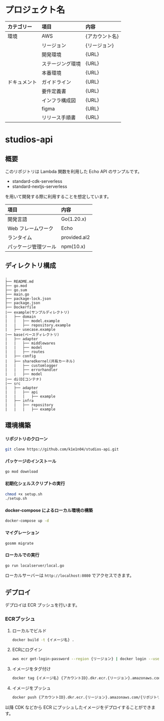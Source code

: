 # プロジェクト名
| カテゴリー  | 項目       | 内容       |
|:-------|:---------|:---------|
| 環境     | AWS      | {アカウント名} |
|        | リージョン    | {リージョン}  |
|        | 開発環境     | {URL}    |
|        | ステージング環境 | {URL}    |
|        | 本番環境     | {URL}    |
| ドキュメント | ガイドライン   | {URL}    |
|        | 要件定義書    | {URL}    |
|        | インフラ構成図  | {URL}    |
|        | figma    | {URL}    |
|        | リリース手順書  | {URL}    |

# studios-api
## 概要
このリポジトリは Lambda 関数を利用した Echo API のサンプルです。

- standard-cdk-serverless
- standard-nextjs-serverless

を用いて開発する際に利用することを想定しています。

| 項目          | 内容           |
|:------------|:-------------|
| 開発言語        | Go(1.20.x)   |
| Web フレームワーク | Echo         |
| ランタイム       | provided.al2 |
| パッケージ管理ツール  | npm(10.x)    |

## ディレクトリ構成

```
.
├── README.md
├── go.mod
├── go.sum
├── main.go
├── package-lock.json
├── package.json
├── Dockerfile
|── example(サンプルディレクトリ)
|   ├── domain
|   |   ├── model.example
|   |   ├── repository.example
|   ├── usecase.example
|── base(ベースディレクトリ)
|   ├── adapter
|   |   ├── middlewares
|   |   ├── model
|   |   ├── routes
|   ├── config
|   ├── sharedkernel(共有カーネル)
|   |   ├── customlogger
|   |   ├── errorhandler
|   |   ├── model
|── di(DIコンテナ)
|── src
|   ├── adapter
|   |   ├── api
|   |   |   ├── example
|   ├── infra
|   |   ├── repository
|   |   |   ├── example
```

## 環境構築
#### リポジトリのクローン
```bash
git clone https://github.com/k1e1n04/studios-api.git
```

#### パッケージのインストール
```bash
go mod download
```

#### 初期化シェルスクリプトの実行
```bash
chmod +x setup.sh
./setup.sh
```

#### docker-compose によるローカル環境の構築
```bash
docker-compose up -d
```

#### マイグレーション
```bash
gosmm migrate
```

#### ローカルでの実行
```bash
go run localserver/local.go
```

ローカルサーバーは `http://localhost:8080` でアクセスできます。

## デプロイ
デプロイは ECR プッシュを行います。

### ECRプッシュ
1. ローカルでビルド
    ```bash
    docker build -t {イメージ名} .
    ```

2. ECRにログイン
    ```bash
    aws ecr get-login-password --region {リージョン} | docker login --username AWS --password-stdin {アカウントID}.dkr.ecr.{リージョン}.amazonaws.com
    ```

3. イメージをタグ付け
    ```bash
    docker tag {イメージ名} {アカウントID}.dkr.ecr.{リージョン}.amazonaws.com/{リポジトリ名}:{タグ名}
    ```
   
4. イメージをプッシュ
    ```bash
    docker push {アカウントID}.dkr.ecr.{リージョン}.amazonaws.com/{リポジトリ名}:{タグ名}
    ```
   
以降 CDK などから ECR にプッシュしたイメージをデプロイすることができます。